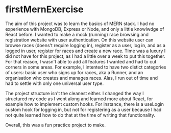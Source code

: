 # firstMernExercise
The aim of this project was to learn the basics of MERN stack. I had no experience with MongoDB, Express or Node, and only a little knowlwdge of React before. 
I wanted to make a mock (running) race browsing and registration website with user authentication. 
On this website user can browse races (doens't require logging in), register as a user, log in, and as a logged in user, register for races and create a new race.
Time was a luxury I did not have for this project, as I had a little over a week to put this together. For that reason, I wasn't able to add all features I wanted
and had to cut corners in some areas. For example, I intented to have two distict categories of users: basic user who signs up for races, aka a Runner, and an organisation
who creates and manages races. Alas, I run out of time and had to settle with only one universal user type. 

The project structure isn't the cleanest either. I changed the way I structured my code as I went along and learned more about React, for example how to implement custom hooks. 
For instance, there is a useLogin custom hook for logging in, but not for registering as a user because I had not quite learned how to do that at the 
time of writing that functionality. 

Overall, this was a fun practice project to make.  
